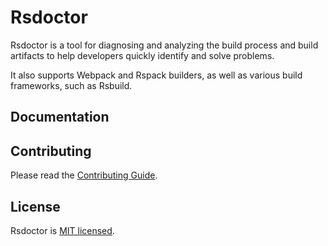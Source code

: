 # Rsdoctor

Rsdoctor is a tool for diagnosing and analyzing the build process and build artifacts to help developers quickly identify and solve problems.

It also supports Webpack and Rspack builders, as well as various build frameworks, such as Rsbuild.

## Documentation

## Contributing

Please read the [Contributing Guide](https://github.com/web-infra-dev/rsdoctor/blob/main/CONTRIBUTING.md).

## License

Rsdoctor is [MIT licensed](https://github.com/web-infra-dev/rsdoctor/blob/main/LICENSE).
